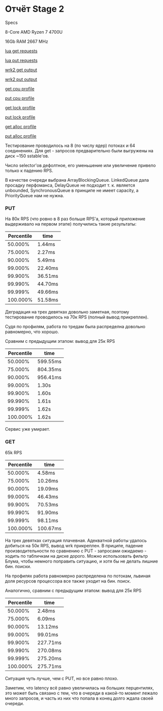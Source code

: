 # Отчёт Stage 2
Specs

8-Core AMD Ryzen 7 4700U

16Gb RAM 2667 MHz

[lua get requests](./scripts/get.lua)

[lua put requests](./scripts/put.lua)

[wrk2 get output](./wrk/get.txt)

[wrk2 put output](./wrk/put.txt)

[get cpu profile](./asprof/get_cpu.html)

[put cpu profile](./asprof/put_cpu.html)

[get lock profile](./asprof/get_lock.html)

[put lock profile](./asprof/put_lock.html)

[get alloc profile](./asprof/get_alloc.html)

[put alloc profile](./asprof/put_alloc.html)

Тестирование проводилось на 8 (по числу ядер) потоках и 64 соединениях.
Для get - запросов предварительно были выгружены на диск ~150 sstable'ов.

Число selector'ов дефолтное, его уменьшение или увеличение привело только
к падению RPS.

В качестве очереди выбрана ArrayBlockingQueue. LinkedQueue дала просадку
перфоманса, DelayQueue не подходит т. к. является unbounded, SynchronousQueue
в принципе не имеет capacity, а PriorityQueue нам не нужна.

### PUT

На 80к RPS (что ровно в 8 раз больше RPS'a, который приложение выдерживало
на первом этапе) получились такие результаты:

| Percentile | time    |
|------------|---------|
| 50.000%    | 1.44ms  |
| 75.000%    | 2.27ms  |
| 90.000%    | 5.49ms  |
| 99.000%    | 22.40ms |
| 99.900%    | 36.51ms |
| 99.990%    | 44.70ms |
| 99.999%    | 49.66ms |
| 100.000%   | 51.58ms |

Деградация на трех девятках довольно заметная, поэтому тестирование
проводилось на 70к RPS (полный вывод прикреплен).

Судя по профилям, работа по тредам была распределна довольно равномерно,
что хорошо.

Сравним с предыдущим этапом: вывод для 25к RPS

| Percentile | time     |
|------------|----------|
| 50.000%    | 599.55ms |
| 75.000%    | 804.35ms |
| 90.000%    | 956.41ms |
| 99.000%    | 1.30s    |
| 99.900%    | 1.60s    |
| 99.990%    | 1.61s    |
| 99.999%    | 1.62s    |
| 100.000%   | 1.62s    |

Сервис уже умирает.

### GET

65k RPS

| Percentile | time     |
|------------|----------|
| 50.000%    | 4.58ms   |
| 75.000%    | 10.26ms  |
| 90.000%    | 19.09ms  |
| 99.000%    | 46.43ms  |
| 99.900%    | 70.53ms  |
| 99.990%    | 91.90ms  |
| 99.999%    | 98.11ms  |
| 100.000%   | 100.67ms |

На трех девятках ситуация плачевная. Адекватной работы удалось добиться
на 50к RPS, вывод wrk прикреплен. В приципе, падение производительности по сравнению
с PUT - запросами ожидаемо - ходить по
табличкам на диске дорого. Можно использовать фильтр Блума, чтобы немного поправить ситуацию,
и хотя бы не делать лишние бин. поиски.

На профилях работа равномерно распределена по потокам, львиная доля
ресурсов процессора все также уходит на бин. поиск.

Аналогично, сравним с предыдущим этапом: вывод для 25к RPS

| Percentile | time     |
|------------|----------|
| 50.000%    | 2.48ms   |
| 75.000%    | 6.09ms   |
| 90.000%    | 13.12ms  |
| 99.000%    | 99.01ms  |
| 99.900%    | 227.71ms |
| 99.990%    | 270.08ms |
| 99.999%    | 275.20ms |
| 100.000%   | 275.71ms |

Ситуация чуть лучше, чем с PUT, но все равно плохо.

Заметим, что latency всё равно увеличилась на больших перцентилях,
это может быть связано с тем, что в очереди в какой-то момент
лежало много запросов, и часть из них что попала в конец долго
ждала своей очереди.
